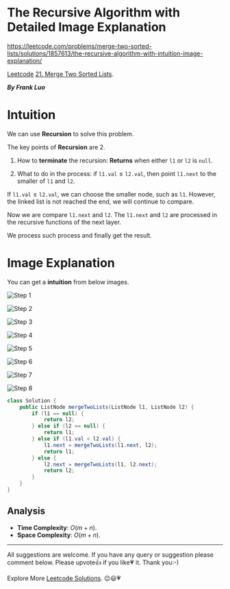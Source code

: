 # The Recursive Algorithm with Detailed Image Explanation

https://leetcode.com/problems/merge-two-sorted-lists/solutions/1857613/the-recursive-algorithm-with-intuition-image-explanation/


[Leetcode](https://leetcode.com/) [21. Merge Two Sorted Lists](https://leetcode.com/problems/merge-two-sorted-lists/).

***By Frank Luo***


# Intuition

We can use **Recursion** to solve this problem.

The key points of **Recursion** are $2$.

1. How to **terminate** the recursion: **Returns** when either $\texttt{l1}$ or $\texttt{l2}$ is $\texttt{null}$.

2. What to do in the process: if $\texttt{l1.val} \le \texttt{l2.val}$, then point $\texttt{l1.next}$ to the smaller of $\texttt{l1}$ and $\texttt{l2}$.

If $\texttt{l1.val} \le \texttt{l2.val}$, we can choose the smaller node, such as $\texttt{l1}$. However, the linked list is not reached the end, we will continue to compare. 

Now we are compare $\texttt{l1.next}$ and $\texttt{l2}$. The $\texttt{l1.next}$ and $\texttt{l2}$ are processed in the recursive functions of the next layer.

We process such process and finally get the result.


# Image Explanation

You can get a **intuition** from below images.

![Step 1](https://assets.leetcode.com/users/images/5944eb5e-06e5-4100-bbb7-d87a19c1bef1_1647512541.6643481.jpeg)

![Step 2](https://assets.leetcode.com/users/images/95b9cf61-3f5f-45ed-9998-51dcd78f7fd9_1647512556.3234973.jpeg)

![Step 3](https://assets.leetcode.com/users/images/9edf3811-9b5d-4b64-bc2a-fd3af0cf9e9a_1647512566.1211615.jpeg)

![Step 4](https://assets.leetcode.com/users/images/89dd28bc-64b7-45e9-b3b1-2f90954400d1_1647512573.2215667.jpeg)

![Step 5](https://assets.leetcode.com/users/images/a9e0d1b2-5bad-4cdb-937a-27074db1618d_1647512581.6439433.jpeg)

![Step 6](https://assets.leetcode.com/users/images/279b6b0f-82e8-4e12-a1aa-bc217ee01f91_1647512591.6706853.jpeg)

![Step 7](https://assets.leetcode.com/users/images/b50a57ea-803e-418c-ae89-7053a51f7f37_1647512600.6697266.jpeg)

![Step 8](https://assets.leetcode.com/users/images/f749c0a5-cf02-4bb6-9063-6dae346f5b55_1647512608.9634244.jpeg)


```java
class Solution {
    public ListNode mergeTwoLists(ListNode l1, ListNode l2) {
        if (l1 == null) {
            return l2;
        } else if (l2 == null) {
            return l1;
        } else if (l1.val < l2.val) {
            l1.next = mergeTwoLists(l1.next, l2);
            return l1;
        } else {
            l2.next = mergeTwoLists(l1, l2.next);
            return l2;
        }
    }
}
```

## Analysis

- **Time Complexity**: $O(m + n)$.
- **Space Complexity**: $O(m + n)$.


--------------------------

All suggestions are welcome. 
If you have any query or suggestion please comment below.
Please upvote👍 if you like💗 it. Thank you:-)

Explore More [Leetcode Solutions](https://leetcode.com/discuss/general-discussion/1868912/My-Leetcode-Solutions-All-In-One). 😉😃💗
